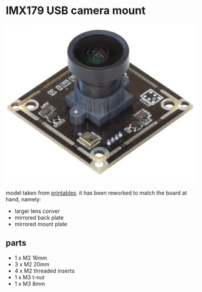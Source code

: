 # IMX179 USB camera mount

![camera module](pic/IMX179_USB_camera.jpg)

model taken from [printables](https://www.printables.com/model/512818-usb-camera-for-voron-24-top-inside-mount).
it has been reworked to match the board at hand, namely:
* larger lens conver
* mirrored back plate
* mirrored mount plate

## parts
* 1 x M2 16mm
* 3 x M2 20mm
* 4 x M2 threaded inserts
* 1 x M3 t-nut
* 1 x M3 8mm
